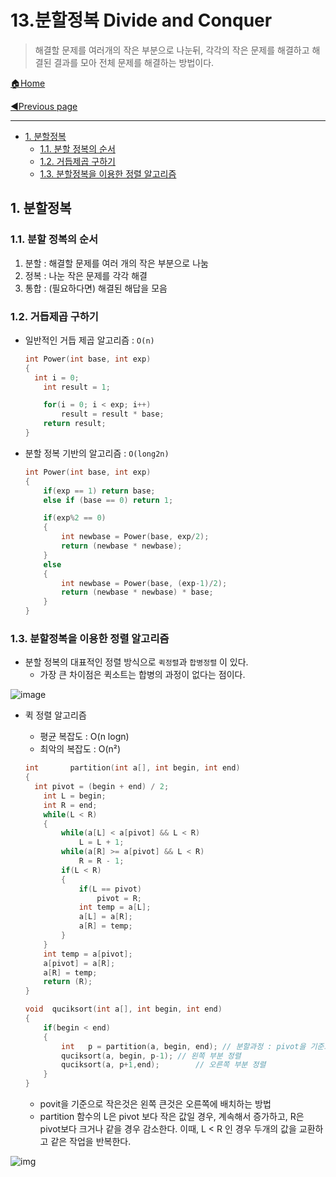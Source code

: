 # 13.분할정복 Divide and Conquer

>해결할 문제를 여러개의 작은 부분으로 나눈뒤, 각각의 작은 문제를 해결하고 해결된 결과를 모아 전체 문제를 해결하는 방법이다.

[🏠Home](https://github.com/batboy118/Study_Note)

[◀Previous page ](./)

---

<!-- TOC -->

- [1. 분할정복](#1-분할정복)
	- [1.1. 분할 정복의 순서](#11-분할-정복의-순서)
	- [1.2. 거듭제곱 구하기](#12-거듭제곱-구하기)
	- [1.3. 분할정복을 이용한 정렬 알고리즘](#13-분할정복을-이용한-정렬-알고리즘)

<!-- /TOC -->

## 1. 분할정복

### 1.1. 분할 정복의 순서

1. 분할 : 해결할 문제를 여러 개의 작은 부분으로 나눔
2. 정복 : 나눈 작은 문제를 각각 해결
3. 통합 : (필요하다면) 해결된 해답을 모음

### 1.2. 거듭제곱 구하기

- 일반적인 거듭 제곱 알고리즘 : `O(n)`

  ```c
  int Power(int base, int exp)
  {
  	int i = 0;
      int result = 1;

      for(i = 0; i < exp; i++)
          result = result * base;
      return result;
  }
  ```

- 분할 정복 기반의 알고리즘 : `O(long2n)`

  ```c
  int Power(int base, int exp)
  {
      if(exp == 1) return base;
      else if (base == 0) return 1;

      if(exp%2 == 0)
      {
          int newbase = Power(base, exp/2);
          return (newbase * newbase);
      }
      else
      {
          int newbase = Power(base, (exp-1)/2);
          return (newbase * newbase) * base;
      }
  }
  ```

### 1.3. 분할정복을 이용한 정렬 알고리즘

- 분할 정복의 대표적인 정렬 방식으로 `퀵정렬`과 `합병정렬` 이 있다.
  - 가장 큰 차이점은 퀵소트는 합병의 과정이 없다는 점이다.

![image](https://user-images.githubusercontent.com/53181778/77496034-f7f24200-6e41-11ea-9688-c52ac54ddd39.png)

- 퀵 정렬 알고리즘

  - 평균 복잡도 : O(n logn)
  - 최악의 복잡도 : O(n²)

  ```c
  int		partition(int a[], int begin, int end)
  {
  	int pivot = (begin + end) / 2;
      int L = begin;
      int R = end;
      while(L < R)
      {
          while(a[L] < a[pivot] && L < R)
              L = L + 1;
          while(a[R] >= a[pivot] && L < R)
              R = R - 1;
          if(L < R)
          {
              if(L == pivot)
                  pivot = R;
              int temp = a[L];
              a[L] = a[R];
              a[R] = temp;
          }
      }
      int temp = a[pivot];
      a[pivot] = a[R];
      a[R] = temp;
      return (R);
  }

  void	quciksort(int a[], int begin, int end)
  {
      if(begin < end)
      {
          int	p = partition(a, begin, end); // 분할과정 : pivot을 기준으로 정렬된 오른쪽 첫 인덱스를 p에 저장
          quciksort(a, begin, p-1);	// 왼쪽 부분 정렬
          quciksort(a, p+1,end);		// 오른쪽 부분 정렬
      }
  }
  ```

  - povit을 기준으로 작은것은 왼쪽 큰것은 오른쪽에 배치하는 방법
  - partition 함수의 L은 pivot 보다 작은 값일 경우, 계속해서 증가하고, R은 pivot보다 크거나 같을 경우 감소한다. 이때, L < R 인 경우 두개의 값을 교환하고 같은 작업을 반복한다.

![img](https://www.notion.so/image/https%3A%2F%2Fs3-us-west-2.amazonaws.com%2Fsecure.notion-static.com%2F092bb037-1f55-4d52-9424-bc2236d1a73c%2FUntitled.png?table=block&id=c0c791b4-c5c1-4751-9d56-4d39ee68a0d4&width=2890&cache=v2)
